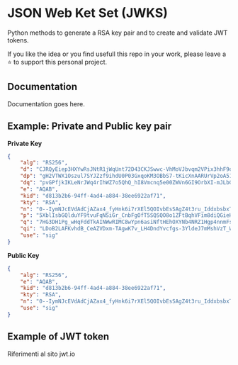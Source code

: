 # JSON Web Ket Set (JWKS)
Python methods to generate a RSA key pair and to create and validate JWT tokens.

If you like the idea or you find usefull this repo in your work, please leave a ⭐ to support this personal project.

## Documentation
Documentation goes here.

## Example: Private and Public key pair
**Private Key**
```json
{
    "alg": "RS256",
    "d": "CJRQyEiep3HXYwRsJNtR1jWqUnt72D43CKJSwwc-VhMoVJbvqm2VPix3hhF9oTZkjJ7ExJ--I_FfolgCqyUHWpzD14LyghLo2yWBIJLZOUKRojzf_D8Lcg0N8hpAaIV8F7v5iQgDHGf7H_5KlXnI9ZNarNSQ7Rh1e_nFOwh4HjO_CvCM23t2jJ8ThfhY1ITG7dIF8O2zi61ppoDHaNmHhTvLcTdRMc6nqjhvLgQ9ovmWPe4p1bkO1DmFNkT-XgU8RhHLRVdI7aW3Wpm6PQi7uaBH590C9m7gd3zYLZaEWjayIc-ZRfJSYIug3ZkpWYlS2t26N4xKo_na3dbPhPJYhQ",
    "dp": "gH2VTWX1Oszul7SYJZzf9ihdU0P03GxqoKM3OBbS7-tKicXnAARUrVp2oA51Cuqa_99XW0pw07RJaG3pLHOJ1zSq0x-7BWgwzsYBO1yt-ypGfCXlgu03T_ULmZHjrEvQ8QCjD_tLnDiRtY9RFYw6KLAUwFoj2RGvdRAVqfo-6-U",
    "dq": "pvGPfjkIKLeNrJWq4rIhWZ7o5QhQ_hI8Vmcnq5e00ZWVn6GI9OrbXI-mJLbG6NVZBp6nYWJVCV0DdwKQLixlRN_qBxEPp7OcyusLumGi0XBRUyNpbrVSQ6KJ22MqPo11pKUS37Ia7TjIUOmTzSUQATH6enYecAiEgMNLl6_VynM",
    "e": "AQAB",
    "kid": "d813b2b6-94ff-4ad4-a884-38ee6922af71",
    "kty": "RSA",
    "n": "0--IymNJcEVdAdCjAZax4_fyHnk6i7rXEl5QOIvbEsSAgZ4t3ru_IddxbsbxTd-OCoxv4ANaxWGD4XkyxWYK9zsAglgBQagWMvvgjOEy3PPU2Slq7XnXxWErcAyX9P1Cy5wnd4NXwP9457k6jLmBJPzXAfQC3LhcSmv_Tjpkzhs4vdLgoESskfQR4q-H9IoBErTu_NDIBd86CKoC6DtTJwAqK3alSQvg41R-C924iyuNU30tathPh16PNA6k6nEpva93L19Fgfw4aqG8kQgtAhi0L51PbTpC6VaOivHUNxZ6MtbMPw39rfhS6yXg-JqgKyWpmmVtqtLQmwZSR7w7QQ",
    "p": "5XblIsbGQlduYF9tvuFqNSiGr_CnbFgOfT5SQSQO8o1ZFtBqhVFim8diQGieHEODAoqlkcQevJRCOEbGNus97EMJx1iRBaUbKCF78U7oBBNgYaMCa10PQeV9GGl0ql_wzGAu_mJULmeXSxTSCP56Kuc3xJ0gJzcLDhL3J7Ems_s",
    "q": "7HG3DH1Pg_wHqFddTkAINWwRIMC8wYpn6asiNftHEhOXYNb4NRZ1Hgp4nnmFsu9w2AbZXhlGNbVqv1qwGZATqHZMZYZ39RYJyMCyTjlxn-AmFPjIjLFUUDOuQ59Y4yLLU6XocoaYZC3FuzLc96gKnM9OxFj84tgWOaKgWyX87PM",
    "qi": "LDoB2LAFKvhdB_CeAZVDxm-TAgwK7v_LH4DndYvcfgs-3YldeJ7mMshVzT_Wc6t065f4M805Bum8v03eUNMw51HVcDNsrl1gszEafYe3g9_fSbrIc8LpQHyw26rxmNkFKKmUD8i6i-ouSL0gIEyyzNYDUkYxZgX_NVRBD_v54FM",
    "use": "sig"
}
```

**Public Key**
```json
{
    "alg": "RS256",
    "e": "AQAB",
    "kid": "d813b2b6-94ff-4ad4-a884-38ee6922af71",
    "kty": "RSA",
    "n": "0--IymNJcEVdAdCjAZax4_fyHnk6i7rXEl5QOIvbEsSAgZ4t3ru_IddxbsbxTd-OCoxv4ANaxWGD4XkyxWYK9zsAglgBQagWMvvgjOEy3PPU2Slq7XnXxWErcAyX9P1Cy5wnd4NXwP9457k6jLmBJPzXAfQC3LhcSmv_Tjpkzhs4vdLgoESskfQR4q-H9IoBErTu_NDIBd86CKoC6DtTJwAqK3alSQvg41R-C924iyuNU30tathPh16PNA6k6nEpva93L19Fgfw4aqG8kQgtAhi0L51PbTpC6VaOivHUNxZ6MtbMPw39rfhS6yXg-JqgKyWpmmVtqtLQmwZSR7w7QQ",
    "use": "sig"
}
```

## Example of JWT token


Riferimenti al sito jwt.io
